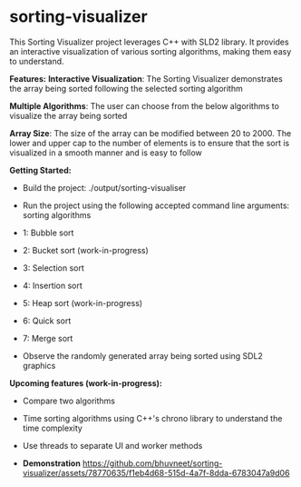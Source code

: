 # sorting-visualizer

This Sorting Visualizer project leverages C++ with SLD2 library. It provides an interactive visualization of various sorting algorithms, making them easy to understand.

<b>Features:</b>
<b>Interactive Visualization</b>: The Sorting Visualizer demonstrates the array being sorted following the selected sorting algorithm

<b>Multiple Algorithms</b>: The user can choose from the below algorithms to visualize the array being sorted

<b>Array Size</b>: The size of the array can be modified between 20 to 2000. The lower and upper cap to the number of elements is to ensure that the sort is visualized in a smooth manner and is easy to follow

<b>Getting Started:</b>
- Build the project: ./output/sorting-visualiser <sorting algorithm> <size of array>
  
- Run the project using the following accepted command line arguments: sorting algorithms
-   1: Bubble sort
-   2: Bucket sort (work-in-progress)
-   3: Selection sort
-   4: Insertion sort
-   5: Heap sort (work-in-progress)
-   6: Quick sort
-   7: Merge sort

- Observe the randomly generated array being sorted using SDL2 graphics

<b>Upcoming features (work-in-progress):</b>
- Compare two algorithms
- Time sorting algorithms using C++'s chrono library to understand the time complexity
- Use threads to separate UI and worker methods

- <b>Demonstration</b>
https://github.com/bhuvneet/sorting-visualizer/assets/78770635/f1eb4d68-515d-4a7f-8dda-6783047a9d06
